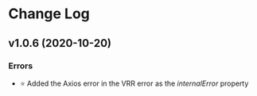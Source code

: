 # Change Log

## v1.0.6 (2020-10-20)

### Errors

- :star: Added the Axios error in the VRR error as the _internalError_ property
